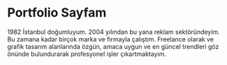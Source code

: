 <h1> Portfolio Sayfam </h1>

1982 İstanbul doğumluyum.
2004 yılından bu yana reklam sektöründeyim. Bu zamana kadar birçok marka ve firmayla çalıştım.
Freelance olarak ve grafik tasarım alanlarında özgün, amaca uygun ve en güncel trendleri göz önünde bulundurarak profesyonel işler çıkartmaktayım.